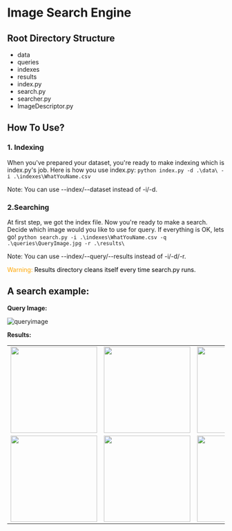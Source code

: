 # Image Search Engine
## Root Directory Structure
- data
- queries
- indexes
- results
- index.py
- search.py
- searcher.py
- ImageDescriptor.py

## How To Use?
### 1. Indexing
When you've prepared your dataset, you're ready to make indexing which is index.py's job. Here is how you use index.py:
`python index.py -d .\data\ -i .\indexes\WhatYouName.csv`


Note: You can use --index/--dataset instead of -i/-d.
### 2.Searching
At first step, we got the index file. Now you're ready to make a search. Decide which image would you like to use for query. If everything is OK, lets go!
`python search.py -i .\indexes\WhatYouName.csv -q .\queries\QueryImage.jpg -r .\results\`

Note: You can use --index/--query/--results instead of -i/-d/-r.

<font color="orange">Warning:</font><font color="black"> Results directory cleans itself every time search.py runs.</font>

## A search example:

**Query Image:**

![queryimage](https://i.hizliresim.com/hhtyu20.jpg)

**Results:**

<table>
  <tr >
    <td> <img src="https://i.hizliresim.com/hhtyu20.jpg" width = 200></td>
    <td><img src="https://i.hizliresim.com/ke4p72v.png" width="200"></td>
	<td><img src="https://i.hizliresim.com/8fem1eg.png" width="200"></td>
	<td><img src="https://i.hizliresim.com/g9jkfj6.png" width="200"></td>
   </tr> 
   <tr>
    <td> <img src="https://i.hizliresim.com/n8l6fgn.png" width = 200></td>
    <td><img src="https://i.hizliresim.com/toqiyfd.png" width="200"></td>
	<td><img src="https://i.hizliresim.com/ro7baaw.png" width="200"></td>
	<td><img src="https://i.hizliresim.com/or4n7oa.png" width="200"></td>
  </tr>
</table>


